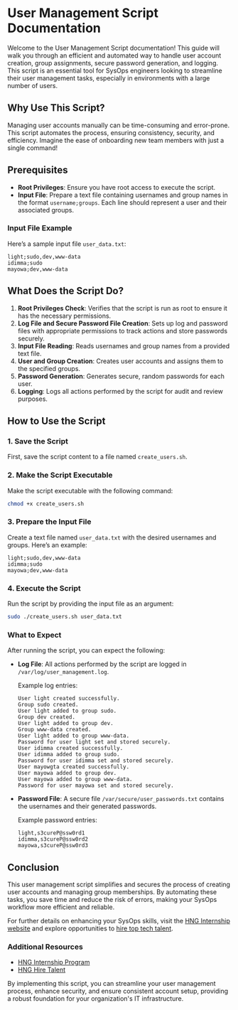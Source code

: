 # User Management Script Documentation

Welcome to the User Management Script documentation! This guide will walk you through an efficient and automated way to handle user account creation, group assignments, secure password generation, and logging. This script is an essential tool for SysOps engineers looking to streamline their user management tasks, especially in environments with a large number of users.

## Why Use This Script?

Managing user accounts manually can be time-consuming and error-prone. This script automates the process, ensuring consistency, security, and efficiency. Imagine the ease of onboarding new team members with just a single command!

## Prerequisites

- **Root Privileges**: Ensure you have root access to execute the script.
- **Input File**: Prepare a text file containing usernames and group names in the format `username;groups`. Each line should represent a user and their associated groups.

### Input File Example

Here’s a sample input file `user_data.txt`:

```
light;sudo,dev,www-data
idimma;sudo
mayowa;dev,www-data
```

## What Does the Script Do?

1. **Root Privileges Check**: Verifies that the script is run as root to ensure it has the necessary permissions.
2. **Log File and Secure Password File Creation**: Sets up log and password files with appropriate permissions to track actions and store passwords securely.
3. **Input File Reading**: Reads usernames and group names from a provided text file.
4. **User and Group Creation**: Creates user accounts and assigns them to the specified groups.
5. **Password Generation**: Generates secure, random passwords for each user.
6. **Logging**: Logs all actions performed by the script for audit and review purposes.

## How to Use the Script

### 1. Save the Script

First, save the script content to a file named `create_users.sh`.

### 2. Make the Script Executable

Make the script executable with the following command:

```bash
chmod +x create_users.sh
```

### 3. Prepare the Input File

Create a text file named `user_data.txt` with the desired usernames and groups. Here’s an example:

```
light;sudo,dev,www-data
idimma;sudo
mayowa;dev,www-data
```

### 4. Execute the Script

Run the script by providing the input file as an argument:

```bash
sudo ./create_users.sh user_data.txt
```

### What to Expect

After running the script, you can expect the following:

- **Log File**: All actions performed by the script are logged in `/var/log/user_management.log`.

  Example log entries:

  ```
  User light created successfully.
  Group sudo created.
  User light added to group sudo.
  Group dev created.
  User light added to group dev.
  Group www-data created.
  User light added to group www-data.
  Password for user light set and stored securely.
  User idimma created successfully.
  User idimma added to group sudo.
  Password for user idimma set and stored securely.
  User mayowgta created successfully.
  User mayowa added to group dev.
  User mayowa added to group www-data.
  Password for user mayowa set and stored securely.
  ```

- **Password File**: A secure file `/var/secure/user_passwords.txt` contains the usernames and their generated passwords.

  Example password entries:

  ```
  light,s3cureP@ssw0rd1
  idimma,s3cureP@ssw0rd2
  mayowa,s3cureP@ssw0rd3
  ```

## Conclusion

This user management script simplifies and secures the process of creating user accounts and managing group memberships. By automating these tasks, you save time and reduce the risk of errors, making your SysOps workflow more efficient and reliable.

For further details on enhancing your SysOps skills, visit the [HNG Internship website](https://hng.tech/internship) and explore opportunities to [hire top tech talent](https://hng.tech/hire).

### Additional Resources

- [HNG Internship Program](https://hng.tech/internship)
- [HNG Hire Talent](https://hng.tech/hire)

By implementing this script, you can streamline your user management process, enhance security, and ensure consistent account setup, providing a robust foundation for your organization's IT infrastructure.
